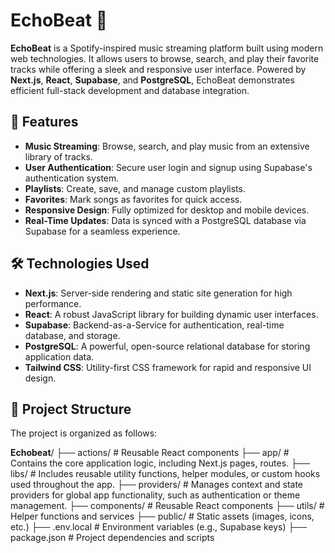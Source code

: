 # EchoBeat 🎵

**EchoBeat** is a Spotify-inspired music streaming platform built using modern web technologies. It allows users to browse, search, and play their favorite tracks while offering a sleek and responsive user interface. Powered by **Next.js**, **React**, **Supabase**, and **PostgreSQL**, EchoBeat demonstrates efficient full-stack development and database integration.

## 🚀 Features

- **Music Streaming**: Browse, search, and play music from an extensive library of tracks.
- **User Authentication**: Secure user login and signup using Supabase's authentication system.
- **Playlists**: Create, save, and manage custom playlists.
- **Favorites**: Mark songs as favorites for quick access.
- **Responsive Design**: Fully optimized for desktop and mobile devices.
- **Real-Time Updates**: Data is synced with a PostgreSQL database via Supabase for a seamless experience.

## 🛠️ Technologies Used

- **Next.js**: Server-side rendering and static site generation for high performance.
- **React**: A robust JavaScript library for building dynamic user interfaces.
- **Supabase**: Backend-as-a-Service for authentication, real-time database, and storage.
- **PostgreSQL**: A powerful, open-source relational database for storing application data.
- **Tailwind CSS**: Utility-first CSS framework for rapid and responsive UI design.

## 📂 Project Structure

The project is organized as follows:

**Echobeat**/
├── actions/ # Reusable React components
├── app/ # Contains the core application logic, including Next.js pages, routes.
├── libs/ # Includes reusable utility functions, helper modules, or custom hooks used throughout the app.
├── providers/ # Manages context and state providers for global app functionality, such as authentication or theme management.
├── components/ # Reusable React components
├── utils/ # Helper functions and services
├── public/ # Static assets (images, icons, etc.)
├── .env.local # Environment variables (e.g., Supabase keys)
├── package.json # Project dependencies and scripts
